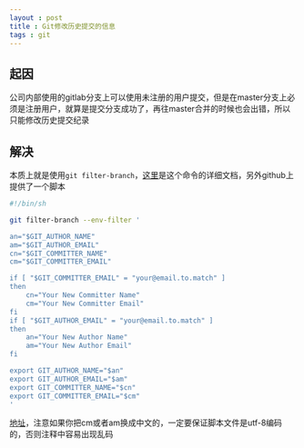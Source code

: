 ```yaml
---
layout : post
title : Git修改历史提交的信息
tags : git
---
```


## 起因
公司内部使用的gitlab分支上可以使用未注册的用户提交，但是在master分支上必须是注册用户，就算是提交分支成功了，再往master合并的时候也会出错，所以只能修改历史提交纪录

## 解决
本质上就是使用`git filter-branch`，[这里](https://www.kernel.org/pub/software/scm/git/docs/git-filter-branch.html)是这个命令的详细文档，另外github上提供了一个脚本


```bash
#!/bin/sh

git filter-branch --env-filter '

an="$GIT_AUTHOR_NAME"
am="$GIT_AUTHOR_EMAIL"
cn="$GIT_COMMITTER_NAME"
cm="$GIT_COMMITTER_EMAIL"

if [ "$GIT_COMMITTER_EMAIL" = "your@email.to.match" ]
then
    cn="Your New Committer Name"
    cm="Your New Committer Email"
fi
if [ "$GIT_AUTHOR_EMAIL" = "your@email.to.match" ]
then
    an="Your New Author Name"
    am="Your New Author Email"
fi

export GIT_AUTHOR_NAME="$an"
export GIT_AUTHOR_EMAIL="$am"
export GIT_COMMITTER_NAME="$cn"
export GIT_COMMITTER_EMAIL="$cm"
'

```

[地址](https://help.github.com/articles/changing-author-info)，注意如果你把cm或者am换成中文的，一定要保证脚本文件是utf-8编码的，否则注释中容易出现乱码
